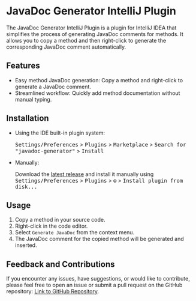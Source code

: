 # JavaDoc Generator IntelliJ Plugin

The JavaDoc Generator IntelliJ Plugin is a plugin for IntelliJ IDEA that simplifies the process of generating JavaDoc comments for methods. It allows you to copy a method and then right-click to generate the corresponding JavaDoc comment automatically.

## Features

- Easy method JavaDoc generation: Copy a method and right-click to generate a JavaDoc comment.
- Streamlined workflow: Quickly add method documentation without manual typing.

## Installation

- Using the IDE built-in plugin system:

  <kbd>Settings/Preferences</kbd> > <kbd>Plugins</kbd> > <kbd>Marketplace</kbd> > <kbd>Search for "javadoc-generator"</kbd> >
  <kbd>Install</kbd>

- Manually:

  Download the [latest release](https://github.com/mraghurao92/javadoc-generator/releases/latest) and install it manually using
  <kbd>Settings/Preferences</kbd> > <kbd>Plugins</kbd> > <kbd>⚙️</kbd> > <kbd>Install plugin from disk...</kbd>

## Usage

1. Copy a method in your source code.
2. Right-click in the code editor.
3. Select `Generate JavaDoc` from the context menu.
4. The JavaDoc comment for the copied method will be generated and inserted.


## Feedback and Contributions

If you encounter any issues, have suggestions, or would like to contribute, please feel free to open an issue or submit a pull request on the GitHub repository: [Link to GitHub Repository](https://github.com/mraghurao92/javadoc-generator.git).


